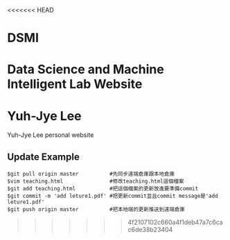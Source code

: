 <<<<<<< HEAD
# DSMI
Data Science and Machine Intelligent Lab Website
=======
# Yuh-Jye Lee
Yuh-Jye Lee personal website

## Update Example
```
$git pull origin master          #先同步遠端倉庫跟本地倉庫
$vim teaching.html               #修改teaching.html這個檔案
$git add teaching.html           #把這個檔案的更新放進要準備commit
$git commit -m 'add leture1.pdf' #把更新commit並且commit message是'add leture1.pdf'
$git push origin master          #把本地端的更新推送到遠端倉庫
```
>>>>>>> 4f2107102c660a4f1deb47a7c6cac6de38b23404
